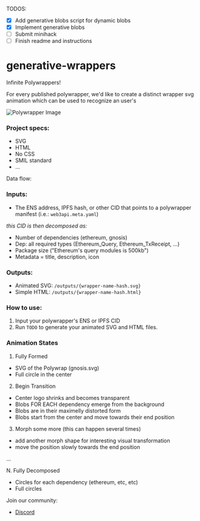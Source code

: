 TODOS: 
- [x] Add generative blobs script for dynamic blobs
- [x] Implement generative blobs
- [ ] Submit minihack
- [ ] Finish readme and instructions

# generative-wrappers
Infinite Polywrappers! 

For every published polywrapper, we'd like to create a distinct wrapper svg animation which can be used to recognize an user's  

![Polywrapper Image](TODOADDLINK)

### Project specs:
- SVG
- HTML
- No CSS
- SMIL standard
- ...
  
Data flow:
### Inputs:
- The ENS address, IPFS hash, or other CID that points to a polywrapper manifest (i.e.: `web3api.meta.yaml`)

*this CID is then decomposed as:*
- Number of dependencies (ethereum, gnosis)
- Dep: all required types (Ethereum_Query, Ethereum_TxReceipt, ...)
- Package size ("Ethereum's query modules is 500kb")
- Metadata = title, description, icon

### Outputs:
- Animated SVG: `/outputs/{wrapper-name-hash.svg}`
- Simple HTML: `/outputs/{wrapper-name-hash.html}` 

### How to use:
1. Input your polywrapper's ENS or IPFS CID
2. Run `TODO` to generate your animated SVG and HTML files.


### Animation States
1. Fully Formed
- SVG of the Polywrap (gnosis.svg)
- Full circle in the center

2. Begin Transition
- Center logo shrinks and becomes transparent
- Blobs FOR EACH dependency emerge from the background
- Blobs are in their maximelly distorted form
- Blobs start from the center and move towards their end position

3. Morph some more (this can happen several times)
- add another morph shape for interesting visual transformation
- move the position slowly towards the end position

...

N. Fully Decomposed
- Circles for each dependency (ethereum, etc, etc)
- Full circles


Join our community:
 - [Discord]()